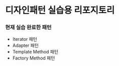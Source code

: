 # 디자인패턴 실습용 리포지토리
### 현재 실습 완료한 패턴

- Iterator 패턴
- Adapter 패턴
- Template Method 패턴
- Factory Method 패턴